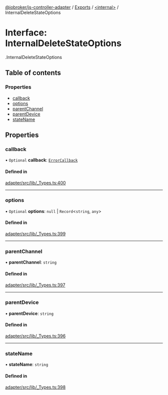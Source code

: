 [@iobroker/js-controller-adapter](../README.md) / [Exports](../modules.md) / [<internal\>](../modules/internal_.md) / InternalDeleteStateOptions

# Interface: InternalDeleteStateOptions

[<internal>](../modules/internal_.md).InternalDeleteStateOptions

## Table of contents

### Properties

- [callback](internal_.InternalDeleteStateOptions.md#callback)
- [options](internal_.InternalDeleteStateOptions.md#options)
- [parentChannel](internal_.InternalDeleteStateOptions.md#parentchannel)
- [parentDevice](internal_.InternalDeleteStateOptions.md#parentdevice)
- [stateName](internal_.InternalDeleteStateOptions.md#statename)

## Properties

### callback

• `Optional` **callback**: [`ErrorCallback`](../modules/internal_.md#errorcallback)

#### Defined in

[adapter/src/lib/_Types.ts:400](https://github.com/ioBroker/ioBroker.js-controller/blob/6130d295/packages/adapter/src/lib/_Types.ts#L400)

___

### options

• `Optional` **options**: ``null`` \| `Record`<`string`, `any`\>

#### Defined in

[adapter/src/lib/_Types.ts:399](https://github.com/ioBroker/ioBroker.js-controller/blob/6130d295/packages/adapter/src/lib/_Types.ts#L399)

___

### parentChannel

• **parentChannel**: `string`

#### Defined in

[adapter/src/lib/_Types.ts:397](https://github.com/ioBroker/ioBroker.js-controller/blob/6130d295/packages/adapter/src/lib/_Types.ts#L397)

___

### parentDevice

• **parentDevice**: `string`

#### Defined in

[adapter/src/lib/_Types.ts:396](https://github.com/ioBroker/ioBroker.js-controller/blob/6130d295/packages/adapter/src/lib/_Types.ts#L396)

___

### stateName

• **stateName**: `string`

#### Defined in

[adapter/src/lib/_Types.ts:398](https://github.com/ioBroker/ioBroker.js-controller/blob/6130d295/packages/adapter/src/lib/_Types.ts#L398)
